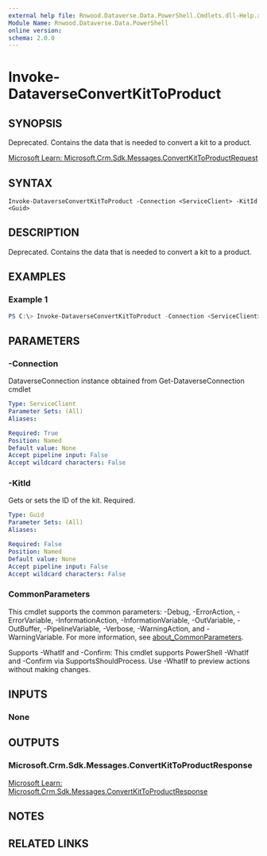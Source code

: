 ```yaml
---
external help file: Rnwood.Dataverse.Data.PowerShell.Cmdlets.dll-Help.xml
Module Name: Rnwood.Dataverse.Data.PowerShell
online version:
schema: 2.0.0
---
```


# Invoke-DataverseConvertKitToProduct

## SYNOPSIS
Deprecated. Contains the data that is needed to convert a kit to a product.

[Microsoft Learn: Microsoft.Crm.Sdk.Messages.ConvertKitToProductRequest](https://learn.microsoft.com/dotnet/api/Microsoft.Crm.Sdk.Messages.ConvertKitToProductRequest)

## SYNTAX

```
Invoke-DataverseConvertKitToProduct -Connection <ServiceClient> -KitId <Guid>
```

## DESCRIPTION
Deprecated. Contains the data that is needed to convert a kit to a product.

## EXAMPLES

### Example 1
```powershell
PS C:\> Invoke-DataverseConvertKitToProduct -Connection <ServiceClient> -KitId <Guid>
```

## PARAMETERS

### -Connection
DataverseConnection instance obtained from Get-DataverseConnection cmdlet

```yaml
Type: ServiceClient
Parameter Sets: (All)
Aliases:

Required: True
Position: Named
Default value: None
Accept pipeline input: False
Accept wildcard characters: False
```

### -KitId
Gets or sets the ID of the kit. Required.

```yaml
Type: Guid
Parameter Sets: (All)
Aliases:

Required: False
Position: Named
Default value: None
Accept pipeline input: False
Accept wildcard characters: False
```

### CommonParameters
This cmdlet supports the common parameters: -Debug, -ErrorAction, -ErrorVariable, -InformationAction, -InformationVariable, -OutVariable, -OutBuffer, -PipelineVariable, -Verbose, -WarningAction, and -WarningVariable. For more information, see [about_CommonParameters](http://go.microsoft.com/fwlink/?LinkID=113216).

Supports -WhatIf and -Confirm: This cmdlet supports PowerShell -WhatIf and -Confirm via SupportsShouldProcess. Use -WhatIf to preview actions without making changes.

## INPUTS

### None
## OUTPUTS

### Microsoft.Crm.Sdk.Messages.ConvertKitToProductResponse
[Microsoft Learn: Microsoft.Crm.Sdk.Messages.ConvertKitToProductResponse](https://learn.microsoft.com/dotnet/api/Microsoft.Crm.Sdk.Messages.ConvertKitToProductResponse)
## NOTES

## RELATED LINKS

